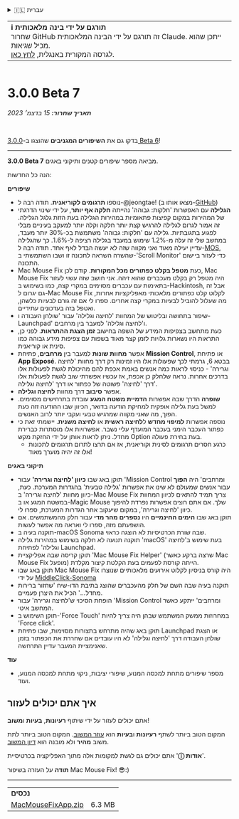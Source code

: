 <details>
<summary>🇮🇱 עברית</summary>

[🇬🇧 English (GitHub)](https://github.com/noah-nuebling/mac-mouse-fix/releases/tag/3.0.0-Beta-7)\
[🇦🇩 Català](https://redirect.macmousefix.com/?target=mmf-release&tag=3.0.0-Beta-7&locale=ca)\
[🇩🇪 Deutsch](https://redirect.macmousefix.com/?target=mmf-release&tag=3.0.0-Beta-7&locale=de)\
[🇪🇸 Español](https://redirect.macmousefix.com/?target=mmf-release&tag=3.0.0-Beta-7&locale=es)\
[🇫🇷 Français](https://redirect.macmousefix.com/?target=mmf-release&tag=3.0.0-Beta-7&locale=fr)\
[🇮🇩 Indonesia](https://redirect.macmousefix.com/?target=mmf-release&tag=3.0.0-Beta-7&locale=id)\
[🇮🇹 Italiano](https://redirect.macmousefix.com/?target=mmf-release&tag=3.0.0-Beta-7&locale=it)\
[🇭🇺 Magyar](https://redirect.macmousefix.com/?target=mmf-release&tag=3.0.0-Beta-7&locale=hu)\
[🇳🇱 Nederlands](https://redirect.macmousefix.com/?target=mmf-release&tag=3.0.0-Beta-7&locale=nl)\
[🇵🇱 Polski](https://redirect.macmousefix.com/?target=mmf-release&tag=3.0.0-Beta-7&locale=pl)\
[🇧🇷 Português (Brasil)](https://redirect.macmousefix.com/?target=mmf-release&tag=3.0.0-Beta-7&locale=pt-BR)\
[🇵🇹 Português (Portugal)](https://redirect.macmousefix.com/?target=mmf-release&tag=3.0.0-Beta-7&locale=pt-PT)\
[🇷🇴 Română](https://redirect.macmousefix.com/?target=mmf-release&tag=3.0.0-Beta-7&locale=ro)\
[🇸🇪 Svenska](https://redirect.macmousefix.com/?target=mmf-release&tag=3.0.0-Beta-7&locale=sv)\
[🇻🇳 Tiếng Việt](https://redirect.macmousefix.com/?target=mmf-release&tag=3.0.0-Beta-7&locale=vi)\
[🇹🇷 Türkçe](https://redirect.macmousefix.com/?target=mmf-release&tag=3.0.0-Beta-7&locale=tr)\
[🇨🇿 Čeština](https://redirect.macmousefix.com/?target=mmf-release&tag=3.0.0-Beta-7&locale=cs)\
[🇬🇷 Ελληνικά](https://redirect.macmousefix.com/?target=mmf-release&tag=3.0.0-Beta-7&locale=el)\
[🇷🇺 Русский](https://redirect.macmousefix.com/?target=mmf-release&tag=3.0.0-Beta-7&locale=ru)\
[🇺🇦 Українська](https://redirect.macmousefix.com/?target=mmf-release&tag=3.0.0-Beta-7&locale=uk)\
**🇮🇱 עברית**\
[🇸🇦 العربية](https://redirect.macmousefix.com/?target=mmf-release&tag=3.0.0-Beta-7&locale=ar)\
[🇮🇳 हिन्दी](https://redirect.macmousefix.com/?target=mmf-release&tag=3.0.0-Beta-7&locale=hi)\
[🇹🇭 ไทย](https://redirect.macmousefix.com/?target=mmf-release&tag=3.0.0-Beta-7&locale=th)\
[🇨🇳 中文 (简体)](https://redirect.macmousefix.com/?target=mmf-release&tag=3.0.0-Beta-7&locale=zh-Hans)\
[🇨🇳 中文 (繁體)](https://redirect.macmousefix.com/?target=mmf-release&tag=3.0.0-Beta-7&locale=zh-Hant)\
[🇭🇰 中文（香港)](https://redirect.macmousefix.com/?target=mmf-release&tag=3.0.0-Beta-7&locale=zh-HK)\
[🇯🇵 日本語](https://redirect.macmousefix.com/?target=mmf-release&tag=3.0.0-Beta-7&locale=ja)\
[🇰🇷 한국어](https://redirect.macmousefix.com/?target=mmf-release&tag=3.0.0-Beta-7&locale=ko)\
[Help translate Mac Mouse Fix to different languages!](https://github.com/noah-nuebling/mac-mouse-fix/discussions/731)
</details>
<table align=><td>
<b>ℹ️ תורגם על ידי בינה מלאכותית</b><br>
שחרור GitHub זה תורגם על ידי הבינה המלאכותית Claude. ייתכן שהוא מכיל שגיאות.<br>
לגרסה המקורית באנגלית, <a href="https://github.com/noah-nuebling/mac-mouse-fix/releases/tag/3.0.0-Beta-7">לחץ כאן</a>.
</td></table>

<table></table>

# 3.0.0 Beta 7
***תאריך שחרור:** 15 בדצמ׳ 2023*

<br>

בדקו גם את **השיפורים המגניבים** שהוצגו ב-[3.0.0 Beta 6](https://redirect.macmousefix.com/?target=mmf-release&tag=3.0.0-Beta-6&locale=he)!


---

**3.0.0 Beta 7** מביאה מספר שיפורים קטנים ותיקוני באגים.

הנה כל החדשות:

**שיפורים**

- נוספו **תרגומים לקוריאנית**. תודה רבה ל-@jeongtae! (מצאו אותו ב-[GitHub](https://github.com/jeongtae))
- **הגלילה** עם האפשרות 'חלקות: גבוהה' נהייתה **חלקה אף יותר**, על ידי שינוי הדרגתי של המהירות במקום קפיצות פתאומיות במהירות הגלילה בעת הזזת גלגל הגלילה. זה אמור לגרום לגלילה להרגיש קצת יותר חלקה וקלה יותר למעקב בעיניים מבלי לפגוע בתגובתיות. גלילה עם 'חלקות: גבוהה' משתמשת בכ-30% יותר מעבד, במחשב שלי זה עלה מ-1.2% שימוש במעבד בגלילה רציפה ל-1.6%. כך שהגלילה עדיין יעילה מאוד ואני מקווה שזה לא יעשה הבדל לאף אחד. תודה רבה ל-[MOS](https://mos.caldis.me/), שהשרה השראה לתכונה זו ושבו השתמשתי ב-'Scroll Monitor' כדי לעזור ביישום התכונה.
- Mac Mouse Fix כעת **מטפל בקלט כפתורים מכל המקורות**. קודם לכן, Mac Mouse Fix היה מטפל רק בקלט מעכברים שהוא זיהה. אני חושב שזה עשוי לעזור בתאימות עם עכברים מסוימים במקרי קצה, כמו בשימוש ב-Hackintosh, אבל זה גם יגרום ל-Mac Mouse Fix לקלוט קלט כפתורים מלאכותי מאפליקציות אחרות, מה שעלול להוביל לבעיות במקרי קצה אחרים. ספרו לי אם זה גורם לבעיות כלשהן, ואטפל בזה בעדכונים עתידיים.
- שיפור בתחושה ובליטוש של המחוות 'לחיצה וגלילה' עבור 'שולחן העבודה ו-Launchpad' ו'לחיצה וגלילה' למעבר בין מרחבים.
- כעת מתחשב בצפיפות המידע של השפה בחישוב **זמן הצגת ההתראות**. לפני כן, התראות היו נשארות גלויות לזמן קצר מאוד בשפות עם צפיפות מידע גבוהה כמו סינית או קוריאנית.
- אפשר **מחוות שונות** למעבר בין **מרחבים**, פתיחת **Mission Control**, או פתיחת **App Exposé**. בבטא 6, גרמתי לכך שפעולות אלו היו זמינות רק דרך מחוות 'לחיצה וגרירה' - כניסוי לראות כמה אנשים באמת אכפת להם מהיכולת לגשת לפעולות אלו בדרכים אחרות. נראה שלחלק כן אכפת, אז עכשיו אפשרתי שוב לגשת לפעולות אלו דרך 'לחיצה' פשוטה של כפתור או דרך 'לחיצה וגלילה'.
- אפשר **סיבוב** דרך מחוות **לחיצה וגלילה**.
- **שופרה** הדרך שבה אפשרות **הדמיית משטח המגע** עובדת בתרחישים מסוימים. למשל בעת גלילה אופקית למחיקת הודעה בדואר, הכיוון שבו ההודעה זזה כעת הפוך, מה שאני מקווה שמרגיש טבעי ועקבי יותר לרוב האנשים.
- נוספה אפשרות **למיפוי מחדש** ל**לחיצה ראשית** או **לחיצה משנית**. יישמתי זאת כי כפתור העכבר הימני בעכבר המועדף עליי נשבר. אפשרויות אלו מוסתרות כברירת מחדל. ניתן לראות אותן על ידי החזקת מקש Option בעת בחירת פעולה.
  - כרגע חסרים תרגומים לסינית וקוריאנית, אז אם תרצו לתרום תרגומים לתכונות אלו זה יהיה מוערך מאוד!

**תיקוני באגים**

- תוקן באג שבו **כיוון 'לחיצה וגרירה'** עבור 'Mission Control ומרחבים' היה **הפוך** עבור אנשים שמעולם לא שינו את אפשרות 'גלילה טבעית' בהגדרות המערכת. כעת, כיוון מחוות 'לחיצה וגרירה' ב-Mac Mouse Fix צריך תמיד להתאים לכיוון המחוות במשטח המגע או ב-Magic Mouse שלך. אם אתם רוצים אפשרות נפרדת להיפוך כיוון 'לחיצה וגרירה', במקום שיעקוב אחר הגדרות המערכת, ספרו לי.
- תוקן באג שבו **הימים החינמיים** היו **נספרים מהר מדי** עבור חלק מהמשתמשים. אם הושפעתם מזה, ספרו לי ואראה מה אפשר לעשות.
- תוקנה בעיה ב-macOS Sonoma שבה שורת הכרטיסיות לא הוצגה כראוי.
- תוקנה תנועה לא חלקה בשימוש במהירות גלילה 'macOS' בעת שימוש ב'לחיצה וגלילה' לפתיחת Launchpad.
- תוקן קריסה שבה אפליקציית 'Mac Mouse Fix Helper' (שרצה ברקע כאשר Mac Mouse Fix מופעל) הייתה קורסת לפעמים בעת הקלטת קיצור מקלדת.
- תוקן באג שבו Mac Mouse Fix היה קורס בניסיון לקלוט אירועים מלאכותיים שנוצרו על ידי [MiddleClick-Sonoma](https://github.com/artginzburg/MiddleClick-Sonoma)
- תוקנה בעיה שבה השם של חלק מהעכברים שהוצג בתיבת הדו-שיח 'שחזור ברירות מחדל...' הכיל את היצרן פעמיים.
- הופחת הסיכוי ש'לחיצה וגרירה' עבור 'Mission Control ומרחבים' ייתקע כאשר המחשב איטי.
- תוקן השימוש ב-'Force Touch' במחרוזות ממשק המשתמש שבהן היה צריך להיות 'Force click'.
- תוקן באג שהיה מתרחש בתצורות מסוימות, שבו פתיחת Launchpad או הצגת שולחן העבודה דרך 'לחיצה וגלילה' לא היו עובדים אם שחררת את הכפתור בזמן שאנימציית המעבר עדיין התרחשה.

**עוד**

- מספר שיפורים מתחת למכסה המנוע, שיפורי יציבות, ניקוי מתחת למכסה המנוע, ועוד.

## איך אתם יכולים לעזור

אתם יכולים לעזור על ידי שיתוף **רעיונות**, **בעיות** ו**משוב**!

המקום הטוב ביותר לשתף **רעיונות** ו**בעיות** הוא [עוזר המשוב](https://noah-nuebling.github.io/mac-mouse-fix-feedback-assistant/?type=bug-report).
המקום הטוב ביותר לתת משוב **מהיר** ולא מובנה הוא [דיון המשוב](https://github.com/noah-nuebling/mac-mouse-fix/discussions/366).

אתם יכולים גם לגשת למקומות אלה מתוך האפליקציה בכרטיסיית '**ⓘ אודות**'.

**תודה** על העזרה בשיפור Mac Mouse Fix! 😎:)

---

<table align="start">
<tr>
    <td colspan=2>
        <b>נכסים</b>
    </td>
</tr>
<tr>
    <td><a href="https://github.com/noah-nuebling/mac-mouse-fix/releases/download/3.0.0-Beta-7/MacMouseFixApp.zip">MacMouseFixApp.zip</a></td>
    <td>6.3 MB</td>
</tr>
</table>